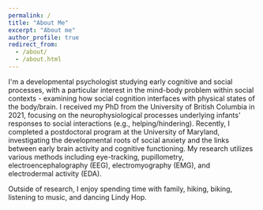 ```yaml
---
permalink: /
title: "About Me"
excerpt: "About me"
author_profile: true
redirect_from: 
  - /about/
  - /about.html
---
```


I'm a developmental psychologist studying early cognitive and social processes, with a particular interest in the mind-body problem within social contexts - examining how social cognition interfaces with physical states of the body/brain. I received my PhD from the University of British Columbia in 2021, focusing on the neurophysiological processes underlying infants’ responses to social interactions (e.g., helping/hindering). Recently, I completed a postdoctoral program at the University of Maryland, investigating the developmental roots of social anxiety and the links between early brain activity and cognitive functioning. My research utilizes various methods including eye-tracking, pupillometry, electroencephalography (EEG), electromyography (EMG), and electrodermal activity (EDA).

Outside of research, I enjoy spending time with family, hiking, biking, listening to music, and dancing Lindy Hop.
